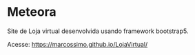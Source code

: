 # Meteora
 Site de Loja virtual desenvolvida usando framework bootstrap5.
 
 Acesse: https://marcossimo.github.io/LojaVirtual/
